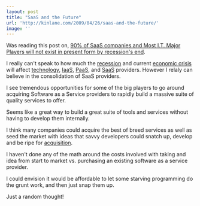 ```yaml
---
layout: post
title: "SaaS and the Future"
url: 'http://kinlane.com/2009/04/26/saas-and-the-future/'
image: ''
---
```


Was reading this post on, [90% of SaaS companies and Most I.T. Major Players will not exist in present form by recession's end][1].

I really can't speak to how much the [recession][2] and current [economic crisis][3] will affect [technology][4], [IaaS][5], [PaaS][6], and [SaaS][7] providers. However I relaly can believe in the consolidation of SaaS providers.

I see tremendous opportunities for some of the big players to go around acquiring Software as a Service providers to rapidly build a massive suite of quality services to offer.

Seems like a great way to build a great suite of tools and services without having to develop them internally.

I think many companies could acquire the best of breed services as well as seed the market with ideas that savvy developers could snatch up, develop and be ripe for [acquisition][8].

I haven't done any of the math around the costs involved with taking and idea from start to market vs. purchasing an existing software as a service provider.

I could envision it would be affordable to let some starving programming do the grunt work, and then just snap them up.

Just a random thought!

   [1]: http://www.ubikwiti.com/blog/?p=576
   [2]: http://en.wikipedia.org/wiki/Recession (Recession)
   [3]: http://en.wikipedia.org/wiki/Financial_crisis (Financial crisis)
   [4]: http://www.wikinvest.com/industry/Technology (Technology)
   [5]: http://en.wikipedia.org/wiki/Infrastructure_as_a_service (Infrastructure as a service)
   [6]: http://en.wikipedia.org/wiki/Platform_as_a_service (Platform as a service)
   [7]: http://www.wikinvest.com/concept/Cloud_Computing (Cloud Computing)
   [8]: http://en.wikipedia.org/wiki/Mergers_and_acquisitions (Mergers and acquisitions)
